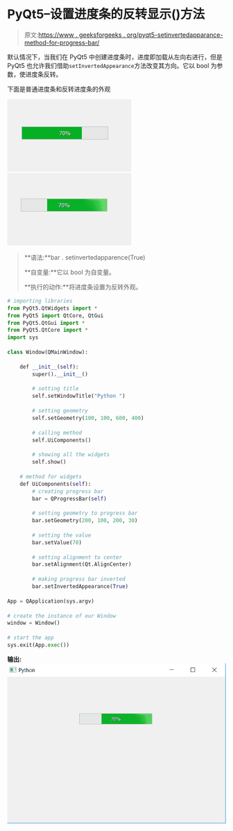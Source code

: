 # PyQt5–设置进度条的反转显示()方法

> 原文:[https://www . geeksforgeeks . org/pyqt5-setinvertedapparance-method-for-progress-bar/](https://www.geeksforgeeks.org/pyqt5-setinvertedappearance-method-for-progress-bar/)

默认情况下，当我们在 PyQt5 中创建进度条时，进度即加载从左向右进行，但是 PyQt5 也允许我们借助`setInvertedAppearance`方法改变其方向。它以 bool 为参数，使进度条反转。

下面是普通进度条和反转进度条的外观

![](img/cdb704d29e4be8702ded6b8afeee76f8.png) ![](img/68ad4ebcc9afe0fd08898cbf572e96a6.png)

> **语法:**bar . setinvertedapparence(True)
> 
> **自变量:**它以 bool 为自变量。
> 
> **执行的动作:**将进度条设置为反转外观。

```py
# importing libraries
from PyQt5.QtWidgets import * 
from PyQt5 import QtCore, QtGui
from PyQt5.QtGui import * 
from PyQt5.QtCore import * 
import sys

class Window(QMainWindow):

    def __init__(self):
        super().__init__()

        # setting title
        self.setWindowTitle("Python ")

        # setting geometry
        self.setGeometry(100, 100, 600, 400)

        # calling method
        self.UiComponents()

        # showing all the widgets
        self.show()

    # method for widgets
    def UiComponents(self):
        # creating progress bar
        bar = QProgressBar(self)

        # setting geometry to progress bar
        bar.setGeometry(200, 100, 200, 30)

        # setting the value
        bar.setValue(70)

        # setting alignment to center
        bar.setAlignment(Qt.AlignCenter)

        # making progress bar inverted
        bar.setInvertedAppearance(True)

App = QApplication(sys.argv)

# create the instance of our Window
window = Window()

# start the app
sys.exit(App.exec())
```

**输出:**
![](img/4c8c1f29a77708c5e2b2c75b1116dc73.png)